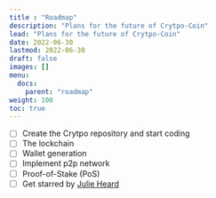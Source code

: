 ```yaml
---
title : "Roadmap"
description: "Plans for the future of Crytpo-Coin"
lead: "Plans for the future of Crytpo-Coin"
date: 2022-06-30
lastmod: 2022-06-30
draft: false
images: []
menu:
  docs:
    parent: "roadmap"
weight: 100
toc: true
---
```


- [ ] Create the Crytpo repository and start coding
- [ ] The lockchain
- [ ] Wallet generation
- [ ] Implement p2p network
- [ ] Proof-of-Stake (PoS)
- [ ] Get starred by [Julie Heard](https://github.com/julieheard)